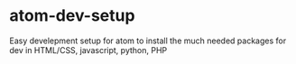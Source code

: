 # atom-dev-setup
Easy develepment setup for atom to install the much needed packages for dev in HTML/CSS, javascript, python, PHP

